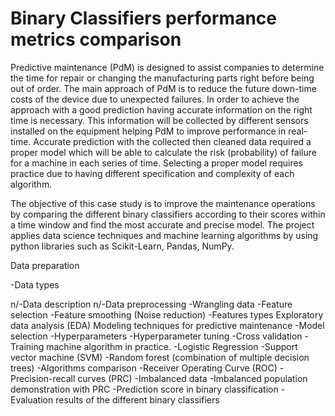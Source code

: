 # Binary Classifiers performance metrics comparison

Predictive maintenance (PdM) is designed to assist companies to determine the time for repair
or changing the manufacturing parts right before being out of order. The main approach of
PdM is to reduce the future down-time costs of the device due to unexpected failures. In order
to achieve the approach with a good prediction having accurate information on the right time
is necessary. This information will be collected by different sensors installed on the equipment
helping PdM to improve performance in real-time. Accurate prediction with the collected then
cleaned data required a proper model which will be able to calculate the risk (probability) of
failure for a machine in each series of time. Selecting a proper model requires practice due to
having different specification and complexity of each algorithm.

The objective of this case study is to improve the maintenance operations by comparing the
different binary classifiers according to their scores within a time window and find the most
accurate and precise model. The project applies data science techniques and machine
learning algorithms by using python libraries such as Scikit-Learn, Pandas, NumPy.

Data preparation

-Data types

n/-Data description 
n/-Data preprocessing 
-Wrangling data
-Feature selection
 -Feature smoothing (Noise reduction)
 -Features types
Exploratory data analysis (EDA)
Modeling techniques for predictive maintenance 
-Model selection
 -Hyperparameters
 -Hyperparameter tuning
 -Cross validation 
-Training machine algorithm in practice.
 -Logistic Regression 
 -Support vector machine (SVM) 
 -Random forest (combination of multiple decision trees)
-Algorithms comparison
 -Receiver Operating Curve (ROC) 
 -Precision-recall curves (PRC)
 -Imbalanced data
 -Imbalanced population demonstration with PRC
 -Prediction score in binary classification 
 -Evaluation results of the different binary classifiers

